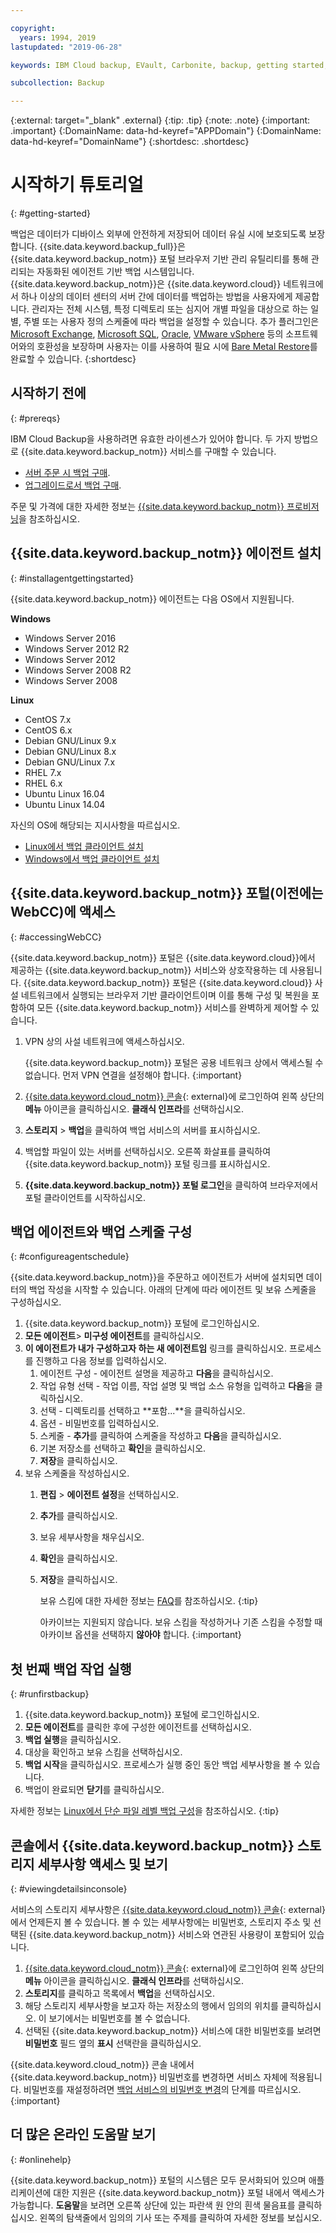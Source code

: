 ```yaml
---

copyright:
  years: 1994, 2019
lastupdated: "2019-06-28"

keywords: IBM Cloud backup, EVault, Carbonite, backup, getting started, setup, configure, run backup

subcollection: Backup

---
```

{:external: target="_blank" .external}
{:tip: .tip}
{:note: .note}
{:important: .important}
{:DomainName: data-hd-keyref="APPDomain"}
{:DomainName: data-hd-keyref="DomainName"}
{:shortdesc: .shortdesc}

# 시작하기 튜토리얼
{: #getting-started}

백업은 데이터가 디바이스 외부에 안전하게 저장되어 데이터 유실 시에 보호되도록 보장합니다. {{site.data.keyword.backup_full}}은 {{site.data.keyword.backup_notm}} 포털 브라우저 기반 관리 유틸리티를 통해 관리되는 자동화된 에이전트 기반 백업 시스템입니다. {{site.data.keyword.backup_notm}}은 {{site.data.keyword.cloud}} 네트워크에서 하나 이상의 데이터 센터의 서버 간에 데이터를 백업하는 방법을 사용자에게 제공합니다. 관리자는 전체 시스템, 특정 디렉토리 또는 심지어 개별 파일을 대상으로 하는 일별, 주별 또는 사용자 정의 스케줄에 따라 백업을 설정할 수 있습니다. 추가 플러그인은 [Microsoft Exchange](/docs/infrastructure/Backup?topic=Backup-Exchangeplugin), [Microsoft SQL](/docs/infrastructure/Backup?topic=Backup-MSSQLplugin), [Oracle](/docs/infrastructure/Backup?topic=Backup-Oracleplugin#Oracleplugin), [VMware vSphere](/docs/infrastructure/Backup?topic=Backup-VRA) 등의 소프트웨어와의 호환성을 보장하며 사용자는 이를 사용하여 필요 시에 [Bare Metal Restore](/docs/infrastructure/Backup?topic=Backup-BMRplugin#BMRplugin)를 완료할 수 있습니다.
{:shortdesc}

## 시작하기 전에
{: #prereqs}

IBM Cloud Backup을 사용하려면 유효한 라이센스가 있어야 합니다. 두 가지 방법으로 {{site.data.keyword.backup_notm}} 서비스를 구매할 수 있습니다.

- [서버 주문 시 백업 구매](/docs/infrastructure/Backup?topic=Backup-ordering#purchasingwithserver).
- [업그레이드로서 백업 구매](/docs/infrastructure/Backup?topic=Backup-ordering#purchasingasupgrade).

주문 및 가격에 대한 자세한 정보는 [{{site.data.keyword.backup_notm}} 프로비저닝](/docs/infrastructure/Backup?topic=Backup-ordering)을 참조하십시오.

## {{site.data.keyword.backup_notm}} 에이전트 설치
{: #installagentgettingstarted}

{{site.data.keyword.backup_notm}} 에이전트는 다음 OS에서 지원됩니다.

**Windows**
 - Windows Server 2016
 - Windows Server 2012 R2
 - Windows Server 2012
 - Windows Server 2008 R2
 - Windows Server 2008

**Linux**
 - CentOS 7.x
 - CentOS 6.x
 - Debian GNU/Linux 9.x
 - Debian GNU/Linux 8.x
 - Debian GNU/Linux 7.x
 - RHEL 7.x
 - RHEL 6.x
 - Ubuntu Linux 16.04
 - Ubuntu Linux 14.04

자신의 OS에 해당되는 지시사항을 따르십시오.
- [Linux에서 백업 클라이언트 설치](/docs/infrastructure/Backup?topic=Backup-InstallinLinux)
- [Windows에서 백업 클라이언트 설치](/docs/infrastructure/Backup?topic=Backup-InstallinWindows)

## {{site.data.keyword.backup_notm}} 포털(이전에는 WebCC)에 액세스
{: #accessingWebCC}

{{site.data.keyword.backup_notm}} 포털은 {{site.data.keyword.cloud}}에서 제공하는 {{site.data.keyword.backup_notm}} 서비스와 상호작용하는 데 사용됩니다. {{site.data.keyword.backup_notm}} 포털은 {{site.data.keyword.cloud}} 사설 네트워크에서 실행되는 브라우저 기반 클라이언트이며 이를 통해 구성 및 복원을 포함하여 모든 {{site.data.keyword.backup_notm}} 서비스를 완벽하게 제어할 수 있습니다.

1. VPN 상의 사설 네트워크에 액세스하십시오.

   {{site.data.keyword.backup_notm}} 포털은 공용 네트워크 상에서 액세스될 수 없습니다. 먼저 VPN 연결을 설정해야 합니다.
   {:important}
2. [{{site.data.keyword.cloud_notm}} 콘솔](https://{DomainName}){: external}에 로그인하여 왼쪽 상단의 **메뉴** 아이콘을 클릭하십시오. **클래식 인프라**를 선택하십시오.
2. **스토리지** > **백업**을 클릭하여 백업 서비스의 서버를 표시하십시오.
3. 백업할 파일이 있는 서버를 선택하십시오. 오른쪽 화살표를 클릭하여 {{site.data.keyword.backup_notm}} 포털 링크를 표시하십시오.
4. **{{site.data.keyword.backup_notm}} 포털 로그인**을 클릭하여 브라우저에서 포털 클라이언트를 시작하십시오.

## 백업 에이전트와 백업 스케줄 구성
{: #configureagentschedule}

{{site.data.keyword.backup_notm}}을 주문하고 에이전트가 서버에 설치되면 데이터의 백업 작성을 시작할 수 있습니다. 아래의 단계에 따라 에이전트 및 보유 스케줄을 구성하십시오.

1. {{site.data.keyword.backup_notm}} 포털에 로그인하십시오.
2. **모든 에이전트**> **미구성 에이전트**를 클릭하십시오.
3. **이 에이전트가 내가 구성하고자 하는 새 에이전트임** 링크를 클릭하십시오. 프로세스를 진행하고 다음 정보를 입력하십시오.
   1. 에이전트 구성 - 에이전트 설명을 제공하고 **다음**을 클릭하십시오.
   2. 작업 유형 선택 - 작업 이름, 작업 설명 및 백업 소스 유형을 입력하고 **다음**을 클릭하십시오.
   3. 선택 - 디렉토리를 선택하고 **포함...**을 클릭하십시오.
   4. 옵션 - 비밀번호를 입력하십시오.
   5. 스케줄 - **추가**를 클릭하여 스케줄을 작성하고 **다음**을 클릭하십시오.
   6. 기본 저장소를 선택하고 **확인**을 클릭하십시오.
   7. **저장**을 클릭하십시오.
4. 보유 스케줄을 작성하십시오.
   1. **편집** > **에이전트 설정**을 선택하십시오.
   2. **추가**를 클릭하십시오.
   3. 보유 세부사항을 채우십시오.
   4. **확인**을 클릭하십시오.
   5. **저장**을 클릭하십시오.

      보유 스킴에 대한 자세한 정보는 [FAQ](/docs/infrastructure/Backup?topic=Backup-faqs#faqs)를 참조하십시오.
      {:tip}

      아카이브는 지원되지 않습니다. 보유 스킴을 작성하거나 기존 스킴을 수정할 때 아카이브 옵션을 선택하지 **않아야** 합니다.
      {:important}

## 첫 번째 백업 작업 실행
{: #runfirstbackup}

1. {{site.data.keyword.backup_notm}} 포털에 로그인하십시오.
2. **모든 에이전트**를 클릭한 후에 구성한 에이전트를 선택하십시오.
3. **백업 실행**을 클릭하십시오.
4. 대상을 확인하고 보유 스킴을 선택하십시오.
5. **백업 시작**을 클릭하십시오. 프로세스가 실행 중인 동안 백업 세부사항을 볼 수 있습니다.
6. 백업이 완료되면 **닫기**를 클릭하십시오.

자세한 정보는 [Linux에서 단순 파일 레벨 백업 구성](/docs/infrastructure/Backup?topic=Backup-configureLinuxBackup)을 참조하십시오.
{:tip}

## 콘솔에서 {{site.data.keyword.backup_notm}} 스토리지 세부사항 액세스 및 보기
{: #viewingdetailsinconsole}

서비스의 스토리지 세부사항은 [{{site.data.keyword.cloud_notm}} 콘솔](https://{DomainName}/classic/storage/backup){: external}에서 언제든지 볼 수 있습니다. 볼 수 있는 세부사항에는 비밀번호, 스토리지 주소 및 선택된 {{site.data.keyword.backup_notm}} 서비스와 연관된 사용량이 포함되어 있습니다.

1. [{{site.data.keyword.cloud_notm}} 콘솔](https://{DomainName}){: external}에 로그인하여 왼쪽 상단의 **메뉴** 아이콘을 클릭하십시오. **클래식 인프라**를 선택하십시오.
2. **스토리지**를 클릭하고 목록에서 **백업**을 선택하십시오.
2. 해당 스토리지 세부사항을 보고자 하는 저장소의 행에서 임의의 위치를 클릭하십시오. 이 보기에서는 비밀번호를 볼 수 없습니다.
3. 선택된 {{site.data.keyword.backup_notm}} 서비스에 대한 비밀번호를 보려면 **비밀번호** 필드 옆의 **표시** 선택란을 클릭하십시오.

{{site.data.keyword.cloud_notm}} 콘솔 내에서 {{site.data.keyword.backup_notm}} 비밀번호를 변경하면 서비스 자체에 적용됩니다. 비밀번호를 재설정하려면 [백업 서비스의 비밀번호 변경](/docs/infrastructure/Backup?topic=Backup-changePassword)의 단계를 따르십시오.
{:important}

## 더 많은 온라인 도움말 보기
{: #onlinehelp}

{{site.data.keyword.backup_notm}} 포털의 시스템은 모두 문서화되어 있으며 애플리케이션에 대한 지원은 {{site.data.keyword.backup_notm}} 포털 내에서 액세스가 가능합니다. **도움말**을 보려면 오른쪽 상단에 있는 파란색 원 안의 흰색 물음표를 클릭하십시오. 왼쪽의 탐색줄에서 임의의 기사 또는 주제를 클릭하여 자세한 정보를 보십시오.

